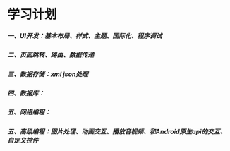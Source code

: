 # 学习计划

##### 一、UI开发：基本布局、样式、主题、国际化、程序调试

##### 二、页面跳转、路由、数据传递

##### 三、数据存储：xml json处理

##### 四、数据库：

##### 五、网络编程：

##### 五、高级编程：图片处理、动画交互、播放音视频、和Android原生api的交互、自定义控件
